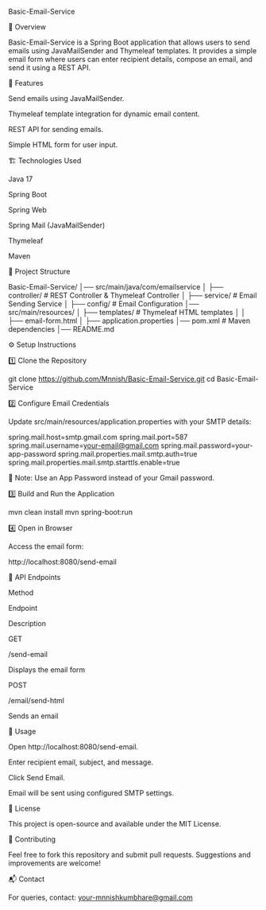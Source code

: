 Basic-Email-Service

📌 Overview

Basic-Email-Service is a Spring Boot application that allows users to send emails using JavaMailSender and Thymeleaf templates. It provides a simple email form where users can enter recipient details, compose an email, and send it using a REST API.

🚀 Features

Send emails using JavaMailSender.

Thymeleaf template integration for dynamic email content.

REST API for sending emails.

Simple HTML form for user input.

🏗️ Technologies Used

Java 17

Spring Boot

Spring Web

Spring Mail (JavaMailSender)

Thymeleaf

Maven

📂 Project Structure

Basic-Email-Service/
│── src/main/java/com/emailservice
│   ├── controller/       # REST Controller & Thymeleaf Controller
│   ├── service/          # Email Sending Service
│   ├── config/           # Email Configuration
│── src/main/resources/
│   ├── templates/        # Thymeleaf HTML templates
│   │   ├── email-form.html
│   ├── application.properties
│── pom.xml               # Maven dependencies
│── README.md

⚙️ Setup Instructions

1️⃣ Clone the Repository

git clone https://github.com/Mnnish/Basic-Email-Service.git
cd Basic-Email-Service

2️⃣ Configure Email Credentials

Update src/main/resources/application.properties with your SMTP details:

spring.mail.host=smtp.gmail.com
spring.mail.port=587
spring.mail.username=your-email@gmail.com
spring.mail.password=your-app-password
spring.mail.properties.mail.smtp.auth=true
spring.mail.properties.mail.smtp.starttls.enable=true

🔹 Note: Use an App Password instead of your Gmail password.

3️⃣ Build and Run the Application

mvn clean install
mvn spring-boot:run

4️⃣ Open in Browser

Access the email form:

http://localhost:8080/send-email

🔗 API Endpoints

Method

Endpoint

Description

GET

/send-email

Displays the email form

POST

/email/send-html

Sends an email

🎯 Usage

Open http://localhost:8080/send-email.

Enter recipient email, subject, and message.

Click Send Email.

Email will be sent using configured SMTP settings.

📜 License

This project is open-source and available under the MIT License.

🤝 Contributing

Feel free to fork this repository and submit pull requests. Suggestions and improvements are welcome!

📬 Contact

For queries, contact: your-mnnishkumbhare@gmail.com

